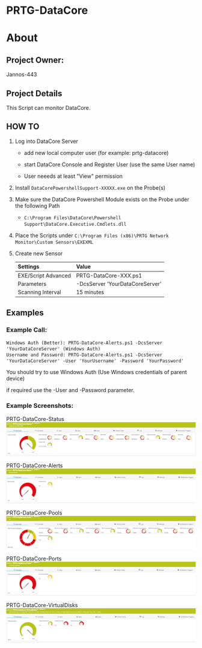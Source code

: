 # PRTG-DataCore
# About

## Project Owner:

Jannos-443

## Project Details

This Script can monitor DataCore.

## HOW TO
1. Log into DataCore Server
   
   - add new local computer user (for example: prtg-datacore)
   
   - start DataCore Console and Register User (use the same User name) 

   - User neeeds at least "View" permission
   

2. Install `DataCorePowershellSupport-XXXXX.exe` on the Probe(s) 

3. Make sure the DataCore Powershell Module exists on the Probe under the following Path
   - `C:\Program Files\DataCore\Powershell Support\DataCore.Executive.Cmdlets.dll`

4. Place the Scripts under `C:\Program Files (x86)\PRTG Network Monitor\Custom Sensors\EXEXML`

5. Create new Sensor

   | Settings | Value |
   | --- | --- |
   | EXE/Script Advanced | PRTG-DataCore-XXX.ps1 |
   | Parameters | -DcsServer 'YourDataCoreServer'|
   | Scanning Interval | 15 minutes |


## Examples
### Example Call: 

    Windows Auth (Better): PRTG-DataCore-Alerts.ps1 -DcsServer 'YourDataCoreServer' (Windows Auth)
    Username and Password: PRTG-DataCore-Alerts.ps1 -DcsServer 'YourDataCoreServer' -User 'YourUsername' -Password 'YourPassword' 
    
You should try to use Windows Auth (Use Windows credentials of parent device)

if required use the -User and -Password parameter.

### Example Screenshots: 

PRTG-DataCore-Status
![PRTG-DataCore-Status](media/Status.png)

PRTG-DataCore-Alerts
![PRTG-DataCore-Alerts](media/Alerts.png)

PRTG-DataCore-Pools
![PRTG-DataCore-Pools](media/Pools.png)

PRTG-DataCore-Ports
![PRTG-DataCore-Ports](media/Ports.png)

PRTG-DataCore-VirtualDisks
![PRTG-DataCore-VirtualDisks](media/VirtualDisks.png)
